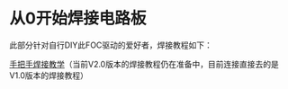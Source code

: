 # 从0开始焊接电路板

此部分针对自行DIY此FOC驱动的爱好者，焊接教程如下：

[手把手焊接教学](https://www.bilibili.com/video/BV1QU4y1p7Z6?p=2)（当前V2.0版本的焊接教程仍在准备中，目前连接直接去的是V1.0版本的焊接教程）